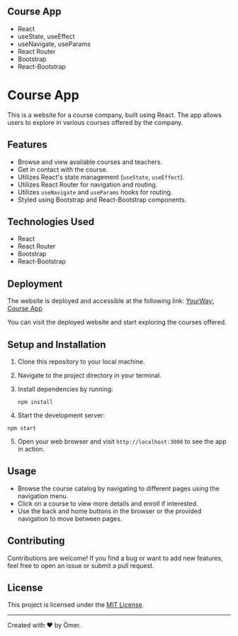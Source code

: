 ## Course App

- React
- useState, useEffect
- useNavigate, useParams
- React Router
- Bootstrap
- React-Bootstrap

# Course App

This is a website for a course company, built using React. The app allows users to explore in various courses offered by the company.

## Features

- Browse and view available courses and teachers.
- Get in contact with the course.
- Utilizes React's state management (`useState`, `useEffect`).
- Utilizes React Router for navigation and routing.
- Utilizes `useNavigate` and `useParams` hooks for routing.
- Styled using Bootstrap and React-Bootstrap components.

## Technologies Used

- React
- React Router
- Bootstrap
- React-Bootstrap

## Deployment

The website is deployed and accessible at the following link:
[YourWay: Course App](https://your-deployed-url.com)

You can visit the deployed website and start exploring the courses offered.

## Setup and Installation

1. Clone this repository to your local machine.
2. Navigate to the project directory in your terminal.
3. Install dependencies by running:

   ```
   npm install
   ```

4. Start the development server:

```
npm start
```

5. Open your web browser and visit `http://localhost:3000` to see the app in action.

## Usage

- Browse the course catalog by navigating to different pages using the navigation menu.
- Click on a course to view more details and enroll if interested.
- Use the back and home buttons in the browser or the provided navigation to move between pages.

## Contributing

Contributions are welcome! If you find a bug or want to add new features, feel free to open an issue or submit a pull request.

## License

This project is licensed under the [MIT License](LICENSE).

---

Created with ❤️ by Ömer.
